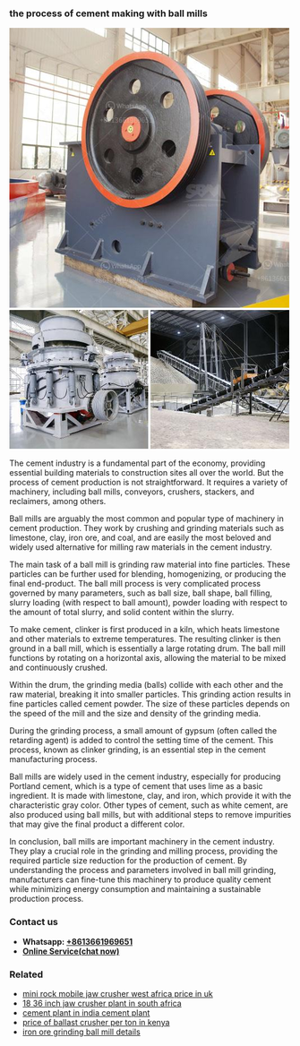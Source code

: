 <h3>the process of cement making with ball mills</h3><img src='1706773763.jpg' alt=''><p>The cement industry is a fundamental part of the economy, providing essential building materials to construction sites all over the world. But the process of cement production is not straightforward. It requires a variety of machinery, including ball mills, conveyors, crushers, stackers, and reclaimers, among others.</p><p>Ball mills are arguably the most common and popular type of machinery in cement production. They work by crushing and grinding materials such as limestone, clay, iron ore, and coal, and are easily the most beloved and widely used alternative for milling raw materials in the cement industry.</p><p>The main task of a ball mill is grinding raw material into fine particles. These particles can be further used for blending, homogenizing, or producing the final end-product. The ball mill process is very complicated process governed by many parameters, such as ball size, ball shape, ball filling, slurry loading (with respect to ball amount), powder loading with respect to the amount of total slurry, and solid content within the slurry.</p><p>To make cement, clinker is first produced in a kiln, which heats limestone and other materials to extreme temperatures. The resulting clinker is then ground in a ball mill, which is essentially a large rotating drum. The ball mill functions by rotating on a horizontal axis, allowing the material to be mixed and continuously crushed.</p><p>Within the drum, the grinding media (balls) collide with each other and the raw material, breaking it into smaller particles. This grinding action results in fine particles called cement powder. The size of these particles depends on the speed of the mill and the size and density of the grinding media.</p><p>During the grinding process, a small amount of gypsum (often called the retarding agent) is added to control the setting time of the cement. This process, known as clinker grinding, is an essential step in the cement manufacturing process.</p><p>Ball mills are widely used in the cement industry, especially for producing Portland cement, which is a type of cement that uses lime as a basic ingredient. It is made with limestone, clay, and iron, which provide it with the characteristic gray color. Other types of cement, such as white cement, are also produced using ball mills, but with additional steps to remove impurities that may give the final product a different color.</p><p>In conclusion, ball mills are important machinery in the cement industry. They play a crucial role in the grinding and milling process, providing the required particle size reduction for the production of cement. By understanding the process and parameters involved in ball mill grinding, manufacturers can fine-tune this machinery to produce quality cement while minimizing energy consumption and maintaining a sustainable production process.</p><h3>Contact us</h3><ul><li><strong>Whatsapp:&nbsp;<a href="https://wa.me/8613661969651">+8613661969651</a></strong></li><li><a href="https://swt.shibang-china.com/?git&amp;zhl&amp;the process of cement making with ball mills"><strong>Online Service(chat now)</strong></a></li></ul><h3>Related</h3><ul><li><a href='mini rock mobile jaw crusher west africa price in uk.md'>mini rock mobile jaw crusher west africa price in uk</a></li><li><a href='18 36 inch jaw crusher plant in south africa.md'>18 36 inch jaw crusher plant in south africa</a></li><li><a href='cement plant in india cement plant.md'>cement plant in india cement plant</a></li><li><a href='price of ballast crusher per ton in kenya.md'>price of ballast crusher per ton in kenya</a></li><li><a href='iron ore grinding ball mill details.md'>iron ore grinding ball mill details</a></li></ul>